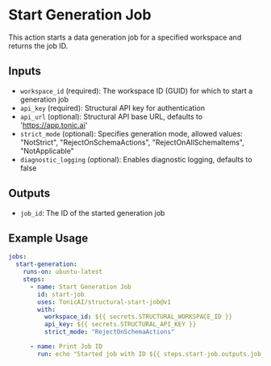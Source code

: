 # Start Generation Job

This action starts a data generation job for a specified workspace and returns the job ID.

## Inputs

- `workspace_id` (required): The workspace ID (GUID) for which to start a generation job
- `api_key` (required): Structural API key for authentication
- `api_url` (optional): Structural API base URL, defaults to 'https://app.tonic.ai'
- `strict_mode` (optional): Specifies generation mode, allowed values: "NotStrict", "RejectOnSchemaActions", "RejectOnAllSchemaItems", "NotApplicable"
- `diagnostic_logging` (optional): Enables diagnostic logging, defaults to false

## Outputs

- `job_id`: The ID of the started generation job

## Example Usage

```yaml
jobs:
  start-generation:
    runs-on: ubuntu-latest
    steps:
      - name: Start Generation Job
        id: start-job
        uses: TonicAI/structural-start-job@v1
        with:
          workspace_id: ${{ secrets.STRUCTURAL_WORKSPACE_ID }}
          api_key: ${{ secrets.STRUCTURAL_API_KEY }}
          strict_mode: "RejectOnSchemaActions"

      - name: Print Job ID
        run: echo "Started job with ID ${{ steps.start-job.outputs.job_id }}"
```